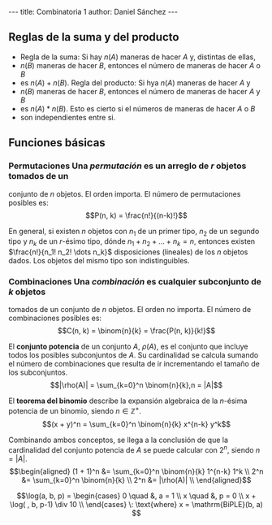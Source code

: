 --- title: Combinatoria 1 author: Daniel Sánchez ---

## Reglas de la suma y del producto
- Regla de la suma: Si hay $n(A)$ maneras de hacer $A$ y, distintas de ellas,
- $n(B)$ maneras de hacer $B$, entonces el número de maneras de hacer $A$ o $B$
- es $n(A) + n(B)$. Regla del producto: Si hya $n(A)$ maneras de hacer $A$ y
- $n(B)$ maneras de hacer $B$, entonces el número de maneras de hacer $A$ y $B$
- es $n(A) * n(B)$. Esto es cierto si el números de maneras de hacer $A$ o $B$
- son independientes entre si.

## Funciones básicas

### Permutaciones Una *permutación* es un arreglo de $r$ objetos tomados de un
conjunto de $n$ objetos. El orden importa. El número de permutaciones posibles
es: $$P(n, k) = \frac{n!}{(n-k)!}$$

En general, si existen $n$ objetos con $n_1$ de un primer tipo, $n_2$ de un
segundo tipo y $n_k$ de un $r$-ésimo tipo, dónde $n_1 + n_2 + \dots + n_k = n$,
entonces existen $\frac{n!}{n_1! n_2! \dots n_k}$ disposiciones (lineales) de
los $n$ objetos dados. Los objetos del mismo tipo son indistinguibles.


### Combinaciones Una *combinación* es cualquier subconjunto de $k$ objetos
tomados de un conjunto de $n$ objetos. El orden no importa. El número de
combinaciones posibles es: $$C(n, k) = \binom{n}{k} = \frac{P(n, k)}{k!}$$

El **conjunto potencia** de un conjunto $A$, $\rho(A)$, es el conjunto que
incluye todos los posibles subconjuntos de $A$. Su cardinalidad se calcula
sumando el número de combinaciones que resulta de ir incrementando el tamaño de
los subconjuntos. $$|\rho(A)| = \sum_{k=0}^n \binom{n}{k},n = |A|$$

El **teorema del binomio** describe la expansión algebraica de la $n$-ésima
potencia de un binomio, siendo $n \in \mathbb{Z}^+$. $$(x + y)^n = \sum_{k=0}^n
\binom{n}{k} x^{n-k} y^k$$

Combinando ambos conceptos, se llega a la conclusión de que la cardinalidad del
conjunto potencia de $A$ se puede calcular con $2^n$, siendo $n = |A|$.
$$\begin{aligned} (1 + 1)^n   &= \sum_{k=0}^n \binom{n}{k} 1^{n-k} 1^k \\ 2^n
&= \sum_{k=0}^n \binom{n}{k} \\ 2^n         &= |\rho(A)| \\ \end{aligned}$$

$$\log(a, b, p) = \begin{cases} 0 \quad &, a = 1 \\ x \quad &, p = 0 \\ x +
\log( , b, p-1) \div 10 \\ \end{cases} \: \text{where} x = \mathrm{BiPLE}(b, a)
$$
